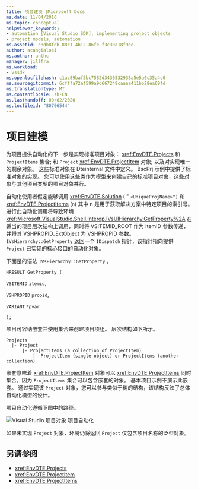 ```yaml
---
title: 项目建模 |Microsoft Docs
ms.date: 11/04/2016
ms.topic: conceptual
helpviewer_keywords:
- automation [Visual Studio SDK], implementing project objects
- project models, automation
ms.assetid: c8db8fdb-88c1-4b12-86fe-f3c30a18f9ee
author: acangialosi
ms.author: anthc
manager: jillfra
ms.workload:
- vssdk
ms.openlocfilehash: c1ac89baf5bc7582d3430532938a5e5a0c35a4c0
ms.sourcegitcommit: 6cfffa72af599a9d667249caaaa411bb28ea69fd
ms.translationtype: MT
ms.contentlocale: zh-CN
ms.lasthandoff: 09/02/2020
ms.locfileid: "80706544"
---
```

# <a name="project-modeling"></a>项目建模
为项目提供自动化的下一步是实现标准项目对象： <xref:EnvDTE.Projects> 和 `ProjectItems` 集合; 和 `Project` <xref:EnvDTE.ProjectItem> 对象; 以及对实现唯一的剩余对象。 这些标准对象在 Dteinternal 文件中定义。 BscPrj 示例中提供了标准对象的实现。 您可以使用这些类作为模型来创建自己的标准项目对象，这些对象与其他项目类型的项目对象并行。

 自动化使用者假定能够调用 <xref:EnvDTE.Solution> ( " `<UniqueProjName>")` 和 <xref:EnvDTE.ProjectItems> (`n`) 其中 n 是用于获取解决方案中特定项目的索引号。 进行此自动化调用将导致环境 <xref:Microsoft.VisualStudio.Shell.Interop.IVsUIHierarchy.GetProperty%2A> 在适当的项目层次结构上调用，同时将 VSITEMID_ROOT 作为 ItemID 参数传递，并将其 VSHPROPID_ExtObject 为 VSHPROPID 参数。 `IVsHierarchy::GetProperty` 返回一个 `IDispatch` 指针，该指针指向提供 `Project` 已实现的核心接口的自动化对象。

 下面是的语法 `IVsHierarchy::GetProperty` 。

 `HRESULT GetProperty (`

 `VSITEMID` `itemid`,

 `VSHPROPID` `propid`,

 `VARIANT` `*pvar`

 `);`

 项目可容纳嵌套并使用集合来创建项目项组。 层次结构如下所示。

```
Projects
  |- Project
      |- ProjectItems (a collection of ProjectItem)
          |- ProjectItem (single object) or ProjectItems (another collection)
```

 嵌套意味着 <xref:EnvDTE.ProjectItem> 对象可以 <xref:EnvDTE.ProjectItems> 同时集合，因为 `ProjectItems` 集合可以包含嵌套的对象。 基本项目示例不演示此嵌套。 通过实现该 `Project` 对象，您可以参与类似于树的结构，该结构反映了总体自动化模型的设计。

 项目自动化遵循下图中的路径。

 ![Visual Studio 项目对象](../../extensibility/internals/media/projectobjects.gif "ProjectObjects") 项目自动化

 如果未实现 `Project` 对象，环境仍将返回 `Project` 仅包含项目名称的泛型对象。

## <a name="see-also"></a>另请参阅
- <xref:EnvDTE.Projects>
- <xref:EnvDTE.ProjectItem>
- <xref:EnvDTE.ProjectItems>
